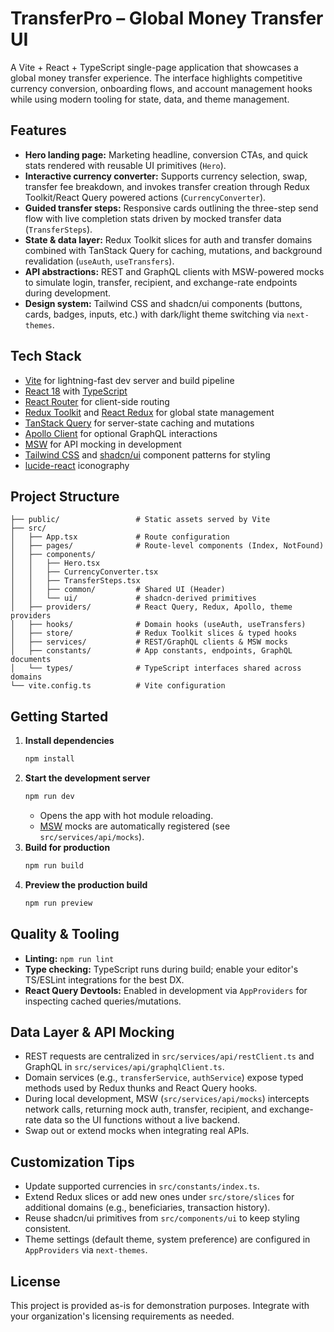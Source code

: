 # TransferPro – Global Money Transfer UI

A Vite + React + TypeScript single-page application that showcases a global money transfer experience. The interface highlights competitive currency conversion, onboarding flows, and account management hooks while using modern tooling for state, data, and theme management.

## Features
- **Hero landing page:** Marketing headline, conversion CTAs, and quick stats rendered with reusable UI primitives (`Hero`).
- **Interactive currency converter:** Supports currency selection, swap, transfer fee breakdown, and invokes transfer creation through Redux Toolkit/React Query powered actions (`CurrencyConverter`).
- **Guided transfer steps:** Responsive cards outlining the three-step send flow with live completion stats driven by mocked transfer data (`TransferSteps`).
- **State & data layer:** Redux Toolkit slices for auth and transfer domains combined with TanStack Query for caching, mutations, and background revalidation (`useAuth`, `useTransfers`).
- **API abstractions:** REST and GraphQL clients with MSW-powered mocks to simulate login, transfer, recipient, and exchange-rate endpoints during development.
- **Design system:** Tailwind CSS and shadcn/ui components (buttons, cards, badges, inputs, etc.) with dark/light theme switching via `next-themes`.

## Tech Stack
- [Vite](https://vitejs.dev/) for lightning-fast dev server and build pipeline
- [React 18](https://react.dev/) with [TypeScript](https://www.typescriptlang.org/)
- [React Router](https://reactrouter.com/) for client-side routing
- [Redux Toolkit](https://redux-toolkit.js.org/) and [React Redux](https://react-redux.js.org/) for global state management
- [TanStack Query](https://tanstack.com/query/latest) for server-state caching and mutations
- [Apollo Client](https://www.apollographql.com/docs/react/) for optional GraphQL interactions
- [MSW](https://mswjs.io/) for API mocking in development
- [Tailwind CSS](https://tailwindcss.com/) and [shadcn/ui](https://ui.shadcn.com/) component patterns for styling
- [lucide-react](https://lucide.dev/) iconography

## Project Structure
```
├── public/                 # Static assets served by Vite
├── src/
│   ├── App.tsx             # Route configuration
│   ├── pages/              # Route-level components (Index, NotFound)
│   ├── components/
│   │   ├── Hero.tsx
│   │   ├── CurrencyConverter.tsx
│   │   ├── TransferSteps.tsx
│   │   ├── common/         # Shared UI (Header)
│   │   └── ui/             # shadcn-derived primitives
│   ├── providers/          # React Query, Redux, Apollo, theme providers
│   ├── hooks/              # Domain hooks (useAuth, useTransfers)
│   ├── store/              # Redux Toolkit slices & typed hooks
│   ├── services/           # REST/GraphQL clients & MSW mocks
│   ├── constants/          # App constants, endpoints, GraphQL documents
│   └── types/              # TypeScript interfaces shared across domains
└── vite.config.ts          # Vite configuration
```

## Getting Started
1. **Install dependencies**
   ```bash
   npm install
   ```
2. **Start the development server**
   ```bash
   npm run dev
   ```
   - Opens the app with hot module reloading.
   - [MSW](https://mswjs.io/) mocks are automatically registered (see `src/services/api/mocks`).
3. **Build for production**
   ```bash
   npm run build
   ```
4. **Preview the production build**
   ```bash
   npm run preview
   ```

## Quality & Tooling
- **Linting:** `npm run lint`
- **Type checking:** TypeScript runs during build; enable your editor's TS/ESLint integrations for the best DX.
- **React Query Devtools:** Enabled in development via `AppProviders` for inspecting cached queries/mutations.

## Data Layer & API Mocking
- REST requests are centralized in `src/services/api/restClient.ts` and GraphQL in `src/services/api/graphqlClient.ts`.
- Domain services (e.g., `transferService`, `authService`) expose typed methods used by Redux thunks and React Query hooks.
- During local development, MSW (`src/services/api/mocks`) intercepts network calls, returning mock auth, transfer, recipient, and exchange-rate data so the UI functions without a live backend.
- Swap out or extend mocks when integrating real APIs.

## Customization Tips
- Update supported currencies in `src/constants/index.ts`.
- Extend Redux slices or add new ones under `src/store/slices` for additional domains (e.g., beneficiaries, transaction history).
- Reuse shadcn/ui primitives from `src/components/ui` to keep styling consistent.
- Theme settings (default theme, system preference) are configured in `AppProviders` via `next-themes`.

## License
This project is provided as-is for demonstration purposes. Integrate with your organization's licensing requirements as needed.
